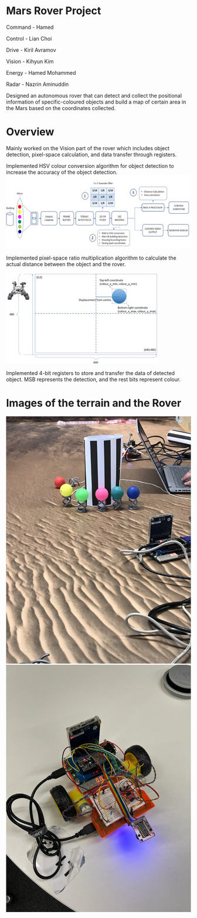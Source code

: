 # Mars Rover Project

Command - Hamed

Control - Lian Choi

Drive - Kiril Avramov

Vision - Kihyun Kim

Energy - Hamed Mohammed

Radar - Nazrin Aminuddin

Designed an autonomous rover that can detect and collect the positional
information of specific-coloured objects and build a map of certain area
in the Mars based on the coordinates collected.

# Overview
Mainly worked on the Vision part of the rover which includes object
detection, pixel-space calculation, and data transfer through registers.

Implemented HSV colour conversion algorithm for object detection to
increase the accuracy of the object detection.
![Structure_Diagram](images_MARS_ROVER/mars_rover_vision_design.jpg)

Implemented pixel-space ratio multiplication algorithm to calculate the
actual distance between the object and the rover.

![Distance_Calculation](images_MARS_ROVER/mars_rover_2.jpg)

Implemented 4-bit registers to store and transfer the data of detected
object. MSB represents the detection, and the rest bits represent colour.

# Images of the terrain and the Rover
![Terrain](images_MARS_ROVER/mars_rover_alien.jpg)
![Rover](images_MARS_ROVER/mars_rover_pic.jpg)






